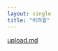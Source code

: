 ```yaml
---
layout: single
title: "어려월"
---
```


[upload.md](https://github.com/u-chae/u-chae.github.io/files/7586724/upload.md)
